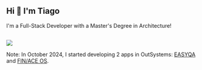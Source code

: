 <h2>Hi 👋 I'm Tiago</h2>

I'm a Full-Stack Developer with a Master's Degree in Architecture!

<h2 class="hr-lines"></h2>

<img src="https://github-readme-stats.vercel.app/api/top-langs/?username=thetiagogil&theme=tokyonight&layout=compact" />

Note: In October 2024, I started developing 2 apps in OutSystems: <a href="https://personal-h9qyawdw.outsystemscloud.com/finace/login](https://personal-h9qyawdw.outsystemscloud.com/easyqa/login">EASYQA</a> and <a href="https://personal-h9qyawdw.outsystemscloud.com/finace/login">FIN/ACE OS</a>.
